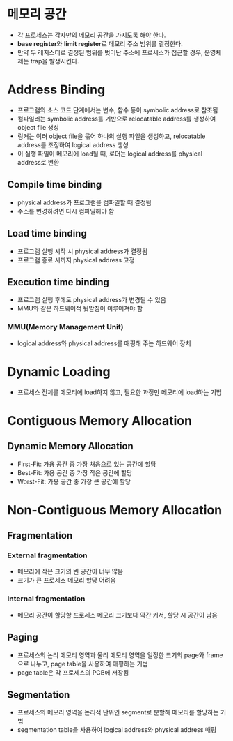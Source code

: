 # 메모리 공간
- 각 프로세스는 각자만의 메모리 공간을 가지도록 해야 한다.
- **base register**와 **limit register**로 메모리 주소 범위를 결정한다.
- 만약 두 레지스터로 결정된 범위를 벗어난 주소에 프로세스가 접근할 경우, 운영체제는 trap을 발생시킨다.

# Address Binding
- 프로그램의 소스 코드 단계에서는 변수, 함수 등이 symbolic address로 참조됨
- 컴파일러는 symbolic address를 기반으로 relocatable address를 생성하여 object file 생성
- 링커는 여러 object file을 묶어 하나의 실행 파일을 생성하고, relocatable address를 조정하여 logical address 생성
- 이 실행 파일이 메모리에 load될 때, 로더는 logical address를 physical address로 변환

## Compile time binding
- physical address가 프로그램을 컴파일할 때 결정됨
- 주소를 변경하려면 다시 컴파일해야 함

## Load time binding
- 프로그램 실행 시작 시 physical address가 결정됨
- 프로그램 종료 시까지 physical address 고정

## Execution time binding
- 프로그램 실행 후에도 physical address가 변경될 수 있음
- MMU와 같은 하드웨어적 뒷받침이 이루어져야 함

### MMU(Memory Management Unit)
- logical address와 physical address를 매핑해 주는 하드웨어 장치

# Dynamic Loading
- 프로세스 전체를 메모리에 load하지 않고, 필요한 과정만 메모리에 load하는 기법

# Contiguous Memory Allocation
## Dynamic Memory Allocation
- First-Fit: 가용 공간 중 가장 처음으로 있는 공간에 할당
- Best-Fit: 가용 공간 중 가장 작은 공간에 할당
- Worst-Fit: 가용 공간 중 가장 큰 공간에 할당

# Non-Contiguous Memory Allocation
## Fragmentation
### External fragmentation
- 메모리에 작은 크기의 빈 공간이 너무 많음
- 크기가 큰 프로세스 메모리 할당 어려움

### Internal fragmentation
- 메모리 공간이 할당할 프로세스 메모리 크기보다 약간 커서, 할당 시 공간이 남음

## Paging
- 프로세스의 논리 메모리 영역과 물리 메모리 영역을 일정한 크기의 page와 frame으로 나누고, page table을 사용하여 매핑하는 기법
- page table은 각 프로세스의 PCB에 저장됨

## Segmentation
- 프로세스의 메모리 영역을 논리적 단위인 segment로 분할해 메모리를 할당하는 기법
- segmentation table을 사용하여 logical address와 physical address 매핑
